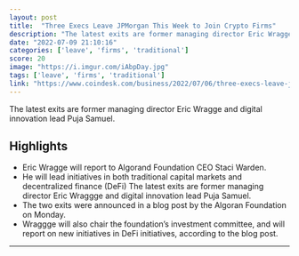 ```yaml
---
layout: post
title:  "Three Execs Leave JPMorgan This Week to Join Crypto Firms"
description: "The latest exits are former managing director Eric Wragge and digital innovation lead Puja Samuel."
date: "2022-07-09 21:10:16"
categories: ['leave', 'firms', 'traditional']
score: 20
image: "https://i.imgur.com/iAbpDay.jpg"
tags: ['leave', 'firms', 'traditional']
link: "https://www.coindesk.com/business/2022/07/06/three-execs-leave-jpmorgan-this-week-to-join-crypto-firms/"
---
```


The latest exits are former managing director Eric Wragge and digital innovation lead Puja Samuel.

## Highlights

- Eric Wragge will report to Algorand Foundation CEO Staci Warden.
- He will lead initiatives in both traditional capital markets and decentralized finance (DeFi) The latest exits are former managing director Eric Wraggge and digital innovation lead Puja Samuel.
- The two exits were announced in a blog post by the Algoran Foundation on Monday.
- Wraggge will also chair the foundation’s investment committee, and will report on new initiatives in DeFi initiatives, according to the blog post.

---
